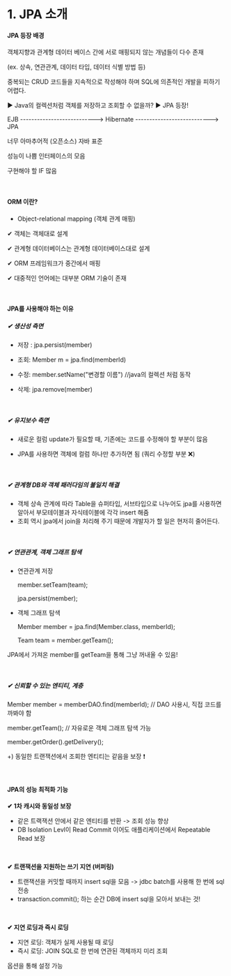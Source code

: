 # 1. JPA 소개

#### JPA 등장 배경

객체지향과 관계형 데이터 베이스 간에 서로 매핑되지 않는 개념들이 다수 존재

(ex. 상속, 연관관계, 데이터 타입, 데이터 식별 방법 등)

중복되는 CRUD 코드들을 지속적으로 작성해야 하며 SQL에 의존적인 개발을 피하기 어렵다.

▶ Java의 컬렉션처럼 객체를 저장하고 조회할 수 없을까? ▶ JPA 등장!

EJB ---------------------------> Hibernate ---------------------------> JPA

너무 아마추어적               (오픈소스)                                   자바 표준

성능이 나쁨                                                                           인터페이스의 모음

구현해야 할 IF 많음

<br/>

#### ORM 이란?

* Object-relational mapping (객체 관계 매핑)

✔ 객체는 객체대로 설계

✔ 관계형 데이터베이스는 관계형 데이터베이스대로 설계

✔ ORM 프레임워크가 중간에서 매핑

✔ 대중적인 언어에는 대부분 ORM 기술이 존재

<br/>

#### JPA를 사용해야 하는 이유

##### ✔ 생산성 측면

* 저장 : jpa.persist(member)

* 조회: Member m = jpa.find(memberId)

* 수정: member.setName("변경할 이름") //java의 컬렉션 처럼 동작

* 삭제: jpa.remove(member)

  <br/>

##### ✔ 유지보수 측면

* 새로운 컬럼 update가 필요할 때, 기존에는 코드를 수정해야 할 부분이 많음

* JPA를 사용하면 객체에 컬럼 하나만 추가하면 됨 (쿼리 수정할 부분 ❌)

  <br/>

##### ✔ 관계형 DB와 객체 패러다임의 불일치 해결

* 객체 상속 관계에 따라 Table을 슈퍼타입, 서브타입으로 나누어도 jpa를 사용하면 알아서 부모테이블과 자식테이블에 각각 insert 해줌
* 조회 역시 jpa에서 join을 처리해 주기 때문에 개발자가 할 일은 현저히 줄어든다.

<br/>

##### ✔ 연관관계, 객체 그래프 탐색

* 연관관계 저장

  member.setTeam(team);

  jpa.persist(member);

* 객체 그래프 탐색

  Member member = jpa.find(Member.class, memberId);

  Team team = member.getTeam(); 

JPA에서 가져온 member를 getTeam을 통해 그냥 꺼내올 수 있음!

<br/>

##### ✔ 신뢰할 수 있는 엔티티, 계층

Member member = memberDAO.find(memberId); // DAO 사용시, 직접 코드를 까봐야 함

member.getTeam(); // 자유로운 객체 그래프 탐색 가능

member.getOrder().getDelivery();

+) 동일한 트랜잭션에서 조회한 엔티티는 같음을 보장 ❗

<br/>

#### JPA의 성능 최적화 기능

**✔ 1차 캐시와 동일성 보장**

* 같은 트랙잭션 안에서 같은 엔티티를 반환 -> 조회 성능 향상
* DB Isolation Levl이 Read Commit 이어도 애플리케이션에서 Repeatable Read 보장

<br/>

**✔ 트랜잭션을 지원하는 쓰기 지연 (버퍼링)**

* 트랜잭션을 커밋할 때까지 insert sql을 모음 -> jdbc batch를 사용해 한 번에 sql 전송
* transaction.commit(); 하는 순간 DB에 insert sql을 모아서 보내는 것!

<br/>

**✔ 지연 로딩과 즉시 로딩**

* 지연 로딩: 객체가 실제 사용될 때 로딩
* 즉시 로딩: JOIN SQL로 한 번에 연관된 객체까지 미리 조회

옵션을 통해 설정 가능

